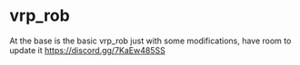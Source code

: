 # vrp_rob
At the base is the basic vrp_rob just with some modifications, have room to update it
https://discord.gg/7KaEw485SS
